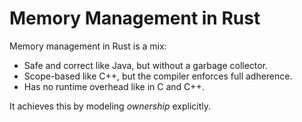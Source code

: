 # Memory Management in Rust

Memory management in Rust is a mix:

* Safe and correct like Java, but without a garbage collector.
* Scope-based like C++, but the compiler enforces full adherence.
* Has no runtime overhead like in C and C++.

It achieves this by modeling _ownership_ explicitly.

